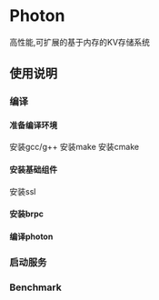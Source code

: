 # Photon
高性能,可扩展的基于内存的KV存储系统
## 使用说明

### 编译
#### 准备编译环境
安装gcc/g++
安装make
安装cmake
#### 安装基础组件
安装ssl
#### 安装brpc
#### 编译photon

### 启动服务

### Benchmark
